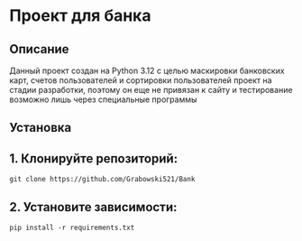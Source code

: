 # Проект для банка

## Описание
Данный проект создан на Python 3.12 с целью маскировки банковских карт, счетов пользователей и сортировки пользователей 
проект на стадии разработки, поэтому он еще не привязан к сайту и тестирование возможно лишь через специальные программы
## Установка

## 1. Клонируйте репозиторий:
```
git clone https://github.com/Grabowski521/Bank
```

## 2. Установите зависимости:
```
pip install -r requirements.txt
```